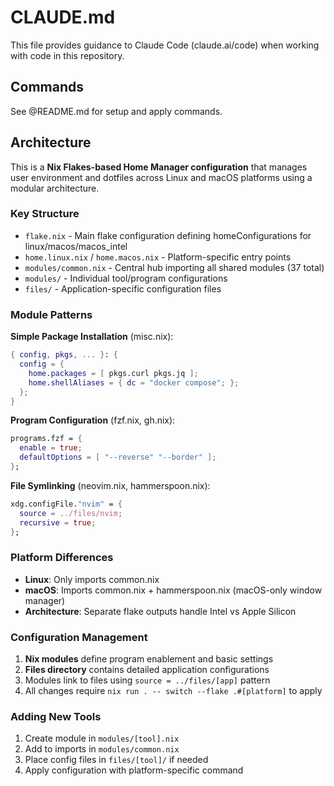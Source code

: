 # CLAUDE.md

This file provides guidance to Claude Code (claude.ai/code) when working with code in this repository.

## Commands

See @README.md for setup and apply commands.

## Architecture

This is a **Nix Flakes-based Home Manager configuration** that manages user environment and dotfiles across Linux and macOS platforms using a modular architecture.

### Key Structure
- `flake.nix` - Main flake configuration defining homeConfigurations for linux/macos/macos_intel
- `home.linux.nix` / `home.macos.nix` - Platform-specific entry points
- `modules/common.nix` - Central hub importing all shared modules (37 total)
- `modules/` - Individual tool/program configurations
- `files/` - Application-specific configuration files

### Module Patterns

**Simple Package Installation** (misc.nix):
```nix
{ config, pkgs, ... }: {
  config = {
    home.packages = [ pkgs.curl pkgs.jq ];
    home.shellAliases = { dc = "docker compose"; };
  };
}
```

**Program Configuration** (fzf.nix, gh.nix):
```nix
programs.fzf = {
  enable = true;
  defaultOptions = [ "--reverse" "--border" ];
};
```

**File Symlinking** (neovim.nix, hammerspoon.nix):
```nix
xdg.configFile."nvim" = {
  source = ../files/nvim;
  recursive = true;
};
```

### Platform Differences
- **Linux**: Only imports common.nix
- **macOS**: Imports common.nix + hammerspoon.nix (macOS-only window manager)
- **Architecture**: Separate flake outputs handle Intel vs Apple Silicon

### Configuration Management
1. **Nix modules** define program enablement and basic settings
2. **Files directory** contains detailed application configurations  
3. Modules link to files using `source = ../files/[app]` pattern
4. All changes require `nix run . -- switch --flake .#[platform]` to apply

### Adding New Tools
1. Create module in `modules/[tool].nix` 
2. Add to imports in `modules/common.nix`
3. Place config files in `files/[tool]/` if needed
4. Apply configuration with platform-specific command
